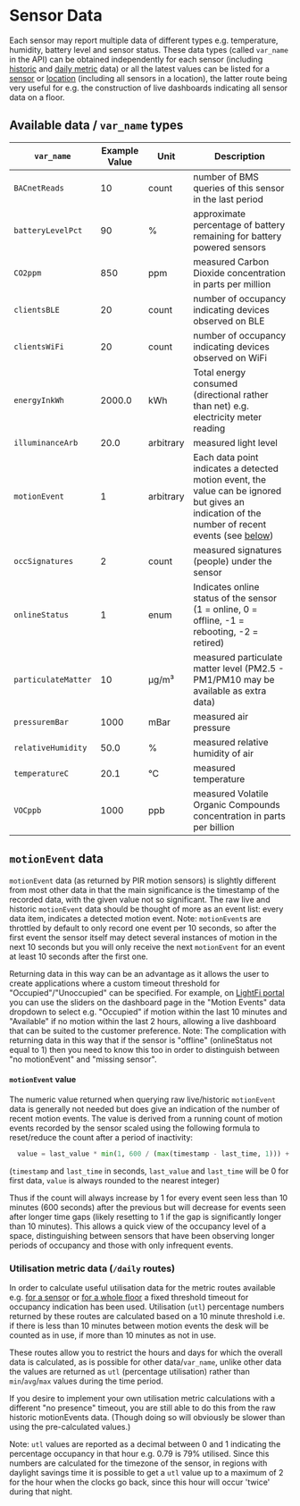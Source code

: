 # Sensor Data

Each sensor may report multiple data of different types e.g. temperature, humidity, battery level and sensor status. These data types (called `var_name` in the API) can be obtained independently for each sensor (including [historic](https://apiv2.lightfi.io/docs#/default/read_sensor_historic_data_sensors__sensor_id___var_name__history_get) and [daily metric](https://apiv2.lightfi.io/docs#/default/read_sensor_daily_data_range_sensors__sensor_id___var_name__daily_get) data) or all the latest values can be listed for a [sensor](https://apiv2.lightfi.io/docs#/default/read_latest_sensor_information_sensors__sensor_id__get) or [location](https://apiv2.lightfi.io/docs#/default/read_location_direct_children_locations__location_id___get) (including all sensors in a location), the latter route being very useful for e.g. the construction of live dashboards indicating all sensor data on a floor.

## Available data / `var_name` types

| `var_name` | Example Value | Unit | Description |
|-----------------|---------------|------|-----------------|
| `BACnetReads` | 10      | count        | number of BMS queries of this sensor in the last period |
| `batteryLevelPct` | 90  | %       | approximate percentage of battery remaining for battery powered sensors |
| `CO2ppm` | 850  | ppm | measured Carbon Dioxide concentration in parts per million |
| `clientsBLE` | 20  | count | number of occupancy indicating devices observed on BLE |
| `clientsWiFi` | 20  | count | number of occupancy indicating devices observed on WiFi |
| `energyInkWh` | 2000.0  | kWh | Total energy consumed (directional rather than net) e.g. electricity meter reading |
| `illuminanceArb` | 20.0  | arbitrary | measured light level |
| `motionEvent` | 1  | arbitrary | Each data point indicates a detected motion event, the value can be ignored but gives an indication of the number of recent events (see [below](#motionevent-data)) |
| `occSignatures` | 2  | count | measured signatures (people) under the sensor |
| `onlineStatus` | 1  | enum | Indicates online status of the sensor (1 = online, 0 = offline, -1 = rebooting, -2 = retired) |
| `particulateMatter` | 10  | µg/m³ | measured particulate matter level (PM2.5 - PM1/PM10 may be available as extra data) |
| `pressuremBar` | 1000  | mBar | measured air pressure |
| `relativeHumidity` | 50.0  | % | measured relative humidity of air |
| `temperatureC` | 20.1  | ℃ | measured temperature |
| `VOCppb` | 1000  | ppb | measured Volatile Organic Compounds concentration in parts per billion |

## `motionEvent` data

`motionEvent` data (as returned by PIR motion sensors) is slightly different from most other data in that the main significance is the timestamp of the recorded data, with the given value not so significant.
The raw live and historic `motionEvent` data should be thought of more as an event list: every data item, indicates a detected motion event.
Note: `motionEvent`s are throttled by default to only record one event per 10 seconds, so after the first event the sensor itself may detect several instances of motion in the next 10 seconds but you will only receive the next `motionEvent` for an event at least 10 seconds after the first one.

Returning data in this way can be an advantage as it allows the user to create applications where a custom timeout threshold for "Occupied"/"Unoccupied" can be specified.
For example, on [LightFi portal](https://portal.lightfi.io) you can use the sliders on the dashboard page in the "Motion Events" data dropdown to select e.g. "Occupied" if motion within the last 10 minutes and "Available" if no motion within the last 2 hours, allowing a live dashboard that can be suited to the customer preference.
Note: The complication with returning data in this way that if the sensor is "offline" (onlineStatus not equal to 1) then you need to know this too in order to distinguish between "no motionEvent" and "missing sensor".

#### `motionEvent` value
The numeric value returned when querying raw live/historic `motionEvent` data is generally not needed but does give an indication of the number of recent motion events.
The value is derived from a running count of motion events recorded by the sensor scaled using the following formula to reset/reduce the count after a period of inactivity:

```python
  value = last_value * min(1, 600 / (max(timestamp - last_time, 1))) + 1
```
(`timestamp` and `last_time` in seconds, `last_value` and `last_time` will be 0 for first data, `value` is always rounded to the nearest integer)

Thus if the count will always increase by 1 for every event seen less than 10 minutes (600 seconds) after the previous but will decrease for events seen after longer time gaps (likely resetting to 1 if the gap is significantly longer than 10 minutes).
This allows a quick view of the occupancy level of a space, distinguishing between sensors that have been observing longer periods of occupancy and those with only infrequent events.

### Utilisation metric data (`/daily` routes)

In order to calculate useful utilisation data for the metric routes available e.g. [for a sensor](https://apiv2.lightfi.io/docs#/default/read_sensor_daily_data_range_sensors__sensor_id___var_name__daily_get) or [for a whole floor](https://apiv2.lightfi.io/docs#/default/read_location_direct_child_daily_data_range_locations__location_id___var_name__daily_get) a fixed threshold timeout for occupancy indication has been used.
Utilisation (`utl`) percentage numbers returned by these routes are calculated based on a 10 minute threshold i.e. if there is less than 10 minutes between motion events the desk will be counted as in use, if more than 10 minutes as not in use.

These routes allow you to restrict the hours and days for which the overall data is calculated, as is possible for other data/`var_name`, unlike other data the values are returned as `utl` (percentage utilisation) rather than `min`/`avg`/`max` values during the time period.

If you desire to implement your own utilisation metric calculations with a different "no presence" timeout, you are still able to do this from the raw historic motionEvents data. (Though doing so will obviously be slower than using the pre-calculated values.)

Note: `utl` values are reported as a decimal between 0 and 1 indicating the percentage occupancy in that hour e.g. 0.79 is 79% utilised. Since this numbers are calculated for the timezone of the sensor, in regions with daylight savings time it is possible to get a `utl` value up to a maximum of 2 for the hour when the clocks go back, since this hour will occur 'twice' during that night.
